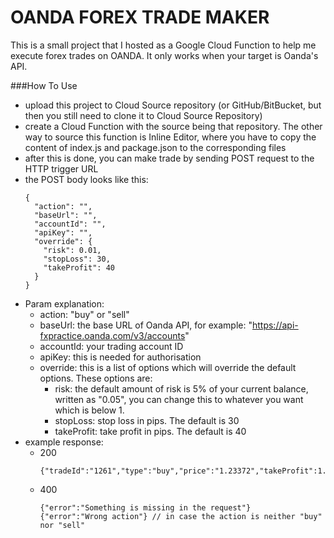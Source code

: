 OANDA FOREX TRADE MAKER
======

This is a small project that I hosted as a Google Cloud Function to help me execute forex trades on OANDA. It only works when your target is Oanda's API.

###How To Use

- upload this project to Cloud Source repository (or GitHub/BitBucket, but then you still need to clone it to Cloud Source Repository)
- create a Cloud Function with the source being that repository. The other way to source this function is Inline Editor, where you have to copy the content of index.js and package.json to the corresponding files
- after this is done, you can make trade by sending POST request to the HTTP trigger URL
- the POST body looks like this: 
  ```
  {
    "action": "", 
    "baseUrl": "",
    "accountId": "",
    "apiKey": "",
    "override": {
      "risk": 0.01,
      "stopLoss": 30,
      "takeProfit": 40
    }
  }
  ```
- Param explanation:
  - action: "buy" or "sell"
  - baseUrl: the base URL of Oanda API, for example: "https://api-fxpractice.oanda.com/v3/accounts"
  - accountId: your trading account ID
  - apiKey: this is needed for authorisation 
  - override: this is a list of options which will override the default options. These options are:
    - risk: the default amount of risk is 5% of your current balance, written as "0.05", you can change this to whatever you want which is below 1.
    - stopLoss: stop loss in pips. The default is 30
    - takeProfit: take profit in pips. The default is 40
- example response: 
  - 200
    ```
    {"tradeId":"1261","type":"buy","price":"1.23372","takeProfit":1.23772,"stopLoss":1.23072,"lotSize":0.06}
    ```
  - 400
    ```
    {"error":"Something is missing in the request"}
    {"error":"Wrong action"} // in case the action is neither "buy" nor "sell"
    ```